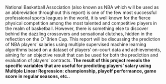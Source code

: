 National Basketball Association (also known as NBA which will be used as an abbreviation throughout this report) is one of the few most successful professional sports leagues in the world, 
it is well known for the fierce physical competition among the most talented and competitive players in the realm of basketball. 
However, there is something else to discover behind the dazzling crossovers and sensational clutches, hidden in the reflection on the O 'Brien Cup. 
This report will be discussing the prediction of NBA players’ salaries using multiple supervised machine learning algorithms based on a dataset of players’ on-court data and achievements, aiming for an objective result that can be used for both the prediction and evaluation of players’ contracts. 
**The result of this project reveals the specific variables that are useful for predicting players’ salary using Multiple Linear Regression: championship, playoff performance, game score in regular seasons, etc..**
